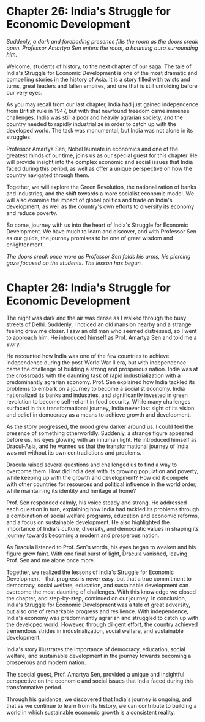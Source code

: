 # Chapter 26: India's Struggle for Economic Development

*Suddenly, a dark and foreboding presence fills the room as the doors creak open. Professor Amartya Sen enters the room, a haunting aura surrounding him.*

Welcome, students of history, to the next chapter of our saga. The tale of India's Struggle for Economic Development is one of the most dramatic and compelling stories in the history of Asia. It is a story filled with twists and turns, great leaders and fallen empires, and one that is still unfolding before our very eyes.

As you may recall from our last chapter, India had just gained independence from British rule in 1947, but with that newfound freedom came immense challenges. India was still a poor and heavily agrarian society, and the country needed to rapidly industrialize in order to catch up with the developed world. The task was monumental, but India was not alone in its struggles.

Professor Amartya Sen, Nobel laureate in economics and one of the greatest minds of our time, joins us as our special guest for this chapter. He will provide insight into the complex economic and social issues that India faced during this period, as well as offer a unique perspective on how the country navigated through them.

Together, we will explore the Green Revolution, the nationalization of banks and industries, and the shift towards a more socialist economic model. We will also examine the impact of global politics and trade on India's development, as well as the country's own efforts to diversify its economy and reduce poverty.

So come, journey with us into the heart of India's Struggle for Economic Development. We have much to learn and discover, and with Professor Sen as our guide, the journey promises to be one of great wisdom and enlightenment.

*The doors creak once more as Professor Sen folds his arms, his piercing gaze focused on the students. The lesson has begun.*
# Chapter 26: India's Struggle for Economic Development
 
The night was dark and the air was dense as I walked through the busy streets of Delhi. Suddenly, I noticed an old mansion nearby and a strange feeling drew me closer. I saw an old man who seemed distressed, so I went to approach him. He introduced himself as Prof. Amartya Sen and told me a story.
 
He recounted how India was one of the few countries to achieve independence during the post-World War II era, but with independence came the challenge of building a strong and prosperous nation. India was at the crossroads with the daunting task of rapid industrialization with a predominantly agrarian economy. Prof. Sen explained how India tackled its problems to embark on a journey to become a socialist economy. India nationalized its banks and industries, and significantly invested in green revolution to become self-reliant in food security. While many challenges surfaced in this transformational journey, India never lost sight of its vision and belief in democracy as a means to achieve growth and development.
 
As the story progressed, the mood grew darker around us. I could feel the presence of something otherworldly. Suddenly, a strange figure appeared before us, his eyes glowing with an inhuman light. He introduced himself as Dracul-Asia, and he warned us that the transformational journey of India was not without its own contradictions and problems.
 
Dracula raised several questions and challenged us to find a way to overcome them. How did India deal with its growing population and poverty, while keeping up with the growth and development? How did it compete with other countries for resources and political influence in the world order, while maintaining its identity and heritage at home?
 
Prof. Sen responded calmly, his voice steady and strong. He addressed each question in turn, explaining how India had tackled its problems through a combination of social welfare programs, education and economic reforms, and a focus on sustainable development. He also highlighted the importance of India's culture, diversity, and democratic values in shaping its journey towards becoming a modern and prosperous nation.
 
As Dracula listened to Prof. Sen's words, his eyes began to weaken and his figure grew faint. With one final burst of light, Dracula vanished, leaving Prof. Sen and me alone once more.
 
Together, we realized the lessons of India's Struggle for Economic Development - that progress is never easy, but that a true commitment to democracy, social welfare, education, and sustainable development can overcome the most daunting of challenges. With this knowledge we closed the chapter, and step-by-step, continued on our journey.
In conclusion, India's Struggle for Economic Development was a tale of great adversity, but also one of remarkable progress and resilience. With independence, India's economy was predominantly agrarian and struggled to catch up with the developed world. However, through diligent effort, the country achieved tremendous strides in industrialization, social welfare, and sustainable development. 

India's story illustrates the importance of democracy, education, social welfare, and sustainable development in the journey towards becoming a prosperous and modern nation. 

The special guest, Prof. Amartya Sen, provided a unique and insightful perspective on the economic and social issues that India faced during this transformative period. 

Through his guidance, we discovered that India's journey is ongoing, and that as we continue to learn from its history, we can contribute to building a world in which sustainable economic growth is a consistent reality.
